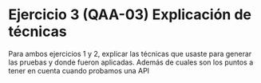# Ejercicio 3 (QAA-03) Explicación de técnicas

Para ambos ejercicios 1 y 2, explicar las técnicas que usaste para generar las pruebas y donde fueron aplicadas.
Además de cuales son los puntos a tener en cuenta cuando probamos una API


